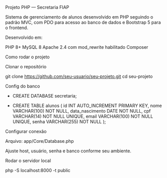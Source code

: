 Projeto PHP — Secretaria FIAP

Sistema de gerenciamento de alunos desenvolvido em PHP seguindo o padrão MVC, com PDO para acesso ao banco de dados e Bootstrap 5 para o frontend.

Desenvolvido em:

PHP 8+
MySQL 8 
Apache 2.4 com mod_rewrite habilitado
Composer

Como rodar o projeto

Clonar o repositório

git clone https://github.com/seu-usuario/seu-projeto.git
cd seu-projeto


Config  do banco

- CREATE DATABASE secretaria;

- CREATE TABLE alunos (
    id INT AUTO_INCREMENT PRIMARY KEY,
    nome VARCHAR(100) NOT NULL,
    data_nascimento DATE NOT NULL,
    cpf VARCHAR(14) NOT NULL UNIQUE,
    email VARCHAR(100) NOT NULL UNIQUE,
    senha VARCHAR(255) NOT NULL
);


Configurar conexão

Arquivo: app/Core/Database.php

Ajuste host, usuário, senha e banco conforme seu ambiente.

Rodar o servidor local

php -S localhost:8000 -t public